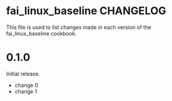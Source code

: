 # fai_linux_baseline CHANGELOG

This file is used to list changes made in each version of the fai_linux_baseline cookbook.

# 0.1.0

Initial release.

- change 0
- change 1

